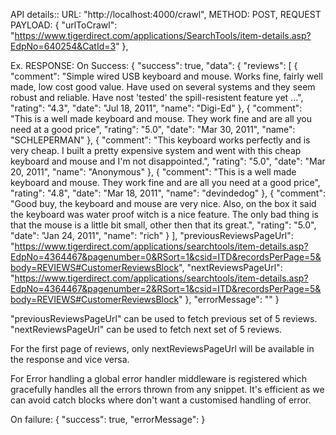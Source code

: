 API details::
URL: "http://localhost:4000/crawl",
METHOD: POST,
REQUEST PAYLOAD: {
    "urlToCrawl": "https://www.tigerdirect.com/applications/SearchTools/item-details.asp?EdpNo=640254&CatId=3"
},

Ex. RESPONSE: 
On Success: {
    "success": true,
    "data": {
        "reviews": [
            {
                "comment": "Simple wired USB keyboard and mouse.  Works fine, fairly well made, low cost good value.  Have used on several systems and they seem robust and reliable.  Have nost 'tested' the spill-resistent feature yet ...",
                "rating": "4.3",
                "date": "Jul 18, 2011",
                "name": "Digi-Ed"
            },
            {
                "comment": "This is a well made keyboard and mouse. They work fine and are all you need at a good price",
                "rating": "5.0",
                "date": "Mar 30, 2011",
                "name": "SCHLEPERMAN"
            },
            {
                "comment": "This keyboard works perfectly and is very cheap. I built a pretty expensive system and went with this cheap keyboard and mouse and I'm not disappointed.",
                "rating": "5.0",
                "date": "Mar 20, 2011",
                "name": "Anonymous"
            },
            {
                "comment": "This is a well made keyboard and mouse.  They work fine and are all you need at a good price",
                "rating": "4.8",
                "date": "Mar 18, 2011",
                "name": "devindedog"
            },
            {
                "comment": "Good buy, the keyboard and mouse are very nice. Also, on the box it said the keyboard was water proof witch is a nice feature. The only bad thing is that the mouse is a little bit small, other then that its great.",
                "rating": "5.0",
                "date": "Jan 24, 2011",
                "name": "rich"
            }
        ],
        "previousReviewsPageUrl": "https://www.tigerdirect.com/applications/searchtools/item-details.asp?EdpNo=4364467&pagenumber=0&RSort=1&csid=ITD&recordsPerPage=5&body=REVIEWS#CustomerReviewsBlock",
        "nextReviewsPageUrl": "https://www.tigerdirect.com/applications/searchtools/item-details.asp?EdpNo=4364467&pagenumber=2&RSort=1&csid=ITD&recordsPerPage=5&body=REVIEWS#CustomerReviewsBlock"
    },
    "errorMessage": ""
}

"previousReviewsPageUrl" can be used to fetch previous set of 5 reviews.
"nextReviewsPageUrl" can be used to fetch next set of 5 reviews.

For the first page of reviews, only nextReviewsPageUrl will be available in the response and vice versa.

For Error handling a global error handler middleware is registered which gracefully handles all the errors thrown from any snippet. It's efficient as we can avoid catch blocks where don't want a customised handling of error.

On failure: {
    "success": true,
    "errorMessage": <error message>
}